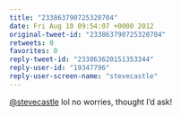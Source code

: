 ```yaml
---
title: "233863790725320704"
date: Fri Aug 10 09:54:07 +0000 2012
original-tweet-id: "233863790725320704"
retweets: 0
favorites: 0
reply-tweet-id: "233863620151353344"
reply-user-id: "19347796"
reply-user-screen-name: "stevecastle"
---
```

<a href="https://twitter.com/stevecastle">@stevecastle</a> lol no worries, thought I’d ask!
